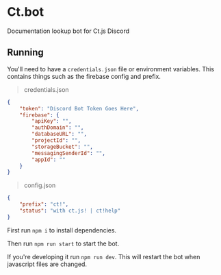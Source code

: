 # Ct.bot

Documentation lookup bot for Ct.js Discord

## Running

You'll need to have a `credentials.json` file or environment variables. This contains things such as the firebase config and prefix.

>credentials.json
```json
{
    "token": "Discord Bot Token Goes Here",
    "firebase": {
        "apiKey": "",
        "authDomain": "",
        "databaseURL": "",
        "projectId": "",
        "storageBucket": "",
        "messagingSenderId": "",
        "appId": ""
    }
}
```
>config.json
```json
{
    "prefix": "ct!",
    "status": "with ct.js! | ct!help"
}
```

First run `npm i` to install dependencies.

Then run `npm run start` to start the bot.

If you're developing it run `npm run dev`. This will restart the bot when javascript files are changed.
